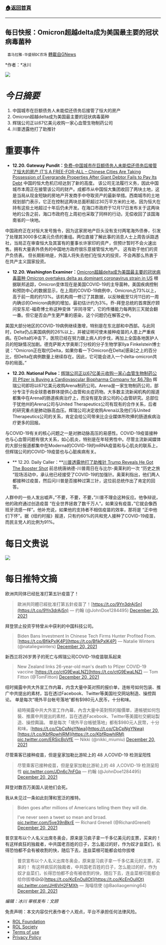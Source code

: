 ###  [:house:返回首頁](https://github.com/ourhimalayas/txt)
---


## 每日快报：Omicron超越delta成为美国最主要的冠状病毒菌种
` 喜马拉雅-华盛顿DC农场` [轉載自GNews](https://gnews.org/zh-hans/1776740/)

*作者：*冰川

![](http://himalayawashingtondc.org/wp-content/uploads/2021/08/每日快报.png)

# ***今日摘要***

1. 中国城市在巨额债务人未能偿还债务后接管了恒大的房产
2. Omicron超越delta成为美国最主要的冠状病毒菌种
3. 辉瑞公司正以67亿美元收购一家心血管生物制药公司
4. 川普透露他打了助推针


# 重要事件

- **12.20. Gateway Pundit：**[免费–中国城市在巨额债务人未能偿还债务后接管了恒大的房产 IT’S A FREE-FOR-ALL – Chinese Cities Are Taking Possession of Evergrande Properties After Giant Debtor Fails to Pay Its Debt](https://www.thegatewaypundit.com/2021/12/free-chinese-cities-taking-possession-evergrande-properties-giant-debtor-fails-pay-debt/)
中国的恒大危机已经达到了新的高度。 该公司无法履行义务，因此中国城市本周正在接管该公司的财产。成都市从中国恒大集团收回了两块土地，这是当局从现金短缺的房地产开发商手中夺取资产的最新举措。西南城市的土地规划部门表示，它正在控制这两块总面积超过30万平方米的土地，因为恒大在持有这些土地超过十年后仍未开发。在海口市政府于12月17日发布关于这两块地的公告之前，海口市政府在上周初也采取了同样的行动，无偿收回了该国海南省的一块地。

中国政府正在对恒大发号施令，因为这家房地产巨头没有支付两笔海外债券，引发了处理其3000多亿美元负债的重组。两位直接了解此事的消息人士上周告诉路透社，当局正在审查恒大及其富有的董事长许家印的资产，但预计暂时不会火速出售。拥有大量表外债务的中国地方政府很乐意接管恒大地产。 这有助于他们的资产负债表。 但长期影响是，外国人将失去他们在恒大的投资，不会再那么热衷于在共产主义国家投资。
- **12.20. Washington Examiner：**[Omicron超越delta成为美国最主要的冠状病毒菌种 Omicron overtakes delta as dominant coronavirus strain in US](https://www.washingtonexaminer.com/policy/omicron-overtakes-delta-as-dominant-coronavirus-strain-in-us)
根据联邦追踪，Omicron变体现在是美国COVID-19的主导菌种。美国疾病控制和预防中心的数据显示，在上周的COVID-19病例中，Omicron占73%以上，高于前一周的约13%。该机构周一修订了其数据，以反映截至12月11日的一周内确诊的Omicron病例的增加，最初估计约为3%。乔-拜登总统的首席医疗顾问安东尼-福奇博士称这种变体 “非同寻常”，它的传播能力每两到三天就会翻一番。但它是否会产生更严重的感染，这个问题仍在解答之中。

美国大部分地区的COVID-19病例继续激增，特别是在东北部和中西部。与此同时，Delta仍占美国病例的26%以上，并被证明可使未接种疫苗的人患上严重疾病。在Delta的冲击下，医院已经在努力跟上病人的步伐，再加上全国各地医护人员的短缺情况加剧。德克萨斯大学奥斯汀分校的分子生物学家Ilya Finkelstein博士说：”Omicron正在取代Delta，如果你看一下Omicron在Delta[感染]之上的百分比，但Delta在病例数量上继续存在。因此，它可能会进入一个delta-omicron共存的局面。”
- **12.20. National Pulse：**[辉瑞公司正以67亿美元收购一家心血管生物制药公司 Pfizer is Buying a Cardiovascular Biopharma Company for $6.7Bn](https://thenationalpulse.com/news/pfizer-is-buying-a-cardiovascular-biopharma-company-for-6-7bn/)
辉瑞公司即将以67亿美元收购Arena制药公司。Arena是一家生物制药公司，部分专注于向全球患者群体提供心血管和炎症药物。大多数主流新闻机构的报道都集中在Arena的肠道疾病治疗上，而没有提及该公司的心血管研究。总部位于犹他州的Arena公司与United Therapeutics公司有现有的合作关系，后者的研究重点是肺动脉高血压。辉瑞公司决定收购Arena以及他们与United Therapeutics公司的关系，肯定会给公司带来比企业媒体所吹捧的肠道疾病治疗更多的回报。

与COVID-19有关的核心问题之一是对肺动脉高压的易感性。COVID-19疫苗接种也与心血管问题有很大关系，如心肌炎，特别是在年轻男性中。尽管主流新闻媒体的大部分报道都集中在Moderna的COVID-19的mRNA疫苗和与心肌炎的联系上，但辉瑞公司的COVID-19疫苗也与心脏疾病有关。
- ** 12.20. Daily Caller：**[川普透露他打了助推针 Trump Reveals He Got The Booster Shot](https://dailycaller.com/2021/12/20/donald-trump-bill-oreilly-vaccine-booster/)
前总统唐纳德-川普周日在与比尔-奥莱利的一次 “历史之旅 “现场活动中，承认他已经接受了COVID-19的加强针。奥莱利指出，他们两人都接种过疫苗，然后问川普是否接种过第三针，这位前总统作出了肯定的回答。

人群中的一些人发出嘘声，”不要，不要，不要，”川普不理会这种反应。他争辩说，他的政府通过创造疫苗 “在全世界拯救了数千万人”。如果没有疫苗，”它就会像西班牙流感一样”。他补充说，如果他的支持者不相信疫苗的效率，那将是 “正中他们下怀”。据《纽约时报》报道，只有约60%的共和党人接种了COVID-19疫苗，而民主党人的比例为91%。


# 每日文贵说
![](http://himalayawashingtondc.org/wp-content/uploads/2021/12/1-1024x576.png)
# 每日推特文摘















欧洲共同体已经批准打第五针疫苗了！





> 歐洲共同體已經批准打第五針疫苗了！[https://t.co/9Yn3drAjSn](https://t.co/9Yn3drAjSn)
> — 约翰 (@JohnDoe1284495) [December 20, 2021](https://twitter.com/JohnDoe1284495/status/1473009870374727683?ref_src=twsrc%5Etfw)







拜登禁止投资亨特曾从中获利的中国科技公司。





> Biden Bans Investment In Chinese Tech Firms Hunter Profited From.[https://t.co/BfikPxlK4P](https://t.co/BfikPxlK4P)
> — Natalie Winters (@nataliegwinters) [December 20, 2021](https://twitter.com/nataliegwinters/status/1472987463748489218?ref_src=twsrc%5Etfw)







新西兰将26岁男子的死亡与辉瑞公司COVID-19疫苗联系起来





> New Zealand links 26-year-old man's death to Pfizer COVID-19 vaccine [https://t.co/ctG9EwaLNZ](https://t.co/ctG9EwaLNZ)
> — Tom Fitton (@TomFitton) [December 20, 2021](https://twitter.com/TomFitton/status/1473017457514549248?ref_src=twsrc%5Etfw)







纽时揭露中共大外宣工作内幕，内含大量中英对照的报价单，连帐号如何包装、推广中共提出的素材，旨在透过Facebook、Twitter等美国社交网站制造、操控舆论。
单是每次“境外平台帐号落地”都有$980元人民币，十分和味。





> 紐時揭露中共大外宣工作內幕，內含大量中英對照的報價單，連帳號如何包裝、推廣中共提出的素材，旨在透過Facebook、Twitter等美國社交網站製造、操控輿論。
> 單是每次「境外平台帳號落地」都有$980元人民幣，十分和味。[https://t.co/CbCpNgYNwa](https://t.co/CbCpNgYNwa)[https://t.co/KbfRpwhlRM](https://t.co/KbfRpwhlRM) [pic.twitter.com/ERSicBoVfE](https://t.co/ERSicBoVfE)
> — Nikki (@nikki\_miumiu) [December 20, 2021](https://twitter.com/nikki_miumiu/status/1473032873229778944?ref_src=twsrc%5Etfw)







尽管乘客已接种疫苗，但是皇家加勒比游轮上的 48 人COVID-19 检测呈阳性





> 尽管乘客已接种疫苗，但是皇家加勒比游轮上的 48 人COVID-19 检测呈阳性 [pic.twitter.com/JDn6c7nFGp](https://t.co/JDn6c7nFGp)
> — 约翰 (@JohnDoe1284495) [December 20, 2021](https://twitter.com/JohnDoe1284495/status/1472970154979913730?ref_src=twsrc%5Etfw)







拜登对数百万美国人说他们会死。

我从未见过一条如此刻薄和宽泛的推特。





> Biden goes after millions of Americans telling them they will die. 
> 
> I’ve never seen a tweet so mean and broad. [pic.twitter.com/5ve39nBkrE](https://t.co/5ve39nBkrE)
> — Richard Grenell (@RichardGrenell) [December 20, 2021](https://twitter.com/RichardGrenell/status/1472938480636362755?ref_src=twsrc%5Etfw)







普京宣布以个人名义出席冬奥会，原来是习疯子拿一千多亿美元的支票，买来的！ 有这样疯狂的独裁者，中共国老百姓的日子，怎么能过的好，作为奴才韭菜们，长得恐怕都不会有被收割的快，随后下去，连韭菜根可能都会给你拔喽





> 普京宣布以个人名义出席冬奥会，原来是习疯子拿一千多亿美元的支票，买来的！
> 有这样疯狂的独裁者，中共国老百姓的日子，怎么能过的好，作为奴才韭菜们，长得恐怕都不会有被收割的快，随后下去，连韭菜根可能都会给你拔喽😱😱[https://t.co/KcEnOullOt](https://t.co/KcEnOullOt) [pic.twitter.com/JH6VH2FMXh](https://t.co/JH6VH2FMXh)
> — 淘喵信使 (@Baoliaogeming64) [December 20, 2021](https://twitter.com/Baoliaogeming64/status/1472980888778514433?ref_src=twsrc%5Etfw)















*编辑：冰川
审核发布：文顾*

 

免责声明：本文内容仅代表作者个人观点，平台不承担任何法律风险。

- [ROL Foundation](https://rolfoundation.org/)
- [ROL Society](https://rolsociety.org/)
- [Terms of use](https://gnews.org/terms-of-use-3/)
- [Privacy Policy](https://gnews.org/privacy-policy/)
